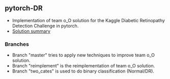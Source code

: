 ## pytorch-DR

- Implementation of team o_O solution for the Kaggle Diabetic Retinopathy Detection Challenge in pytorch.
- [Solution summary](https://www.kaggle.com/c/diabetic-retinopathy-detection/discussion/15617#latest-373487)

### Branches

- Branch "master" tries to apply new techniques to improve team o_O solution.
- Branch "reimplement" is the reimplementation of team o_O solution.
- Branch "two_cates" is used to do binary classification (Normal/DR).
